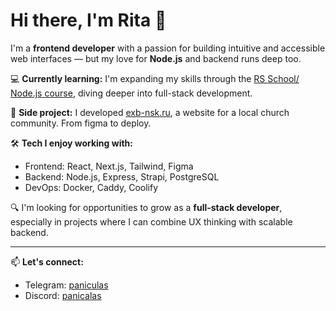 # Hi there, I'm Rita 👋


I'm a **frontend developer** with a passion for building intuitive and accessible web interfaces — but my love for **Node.js** and backend runs deep too.

💻 **Currently learning:** I'm expanding my skills through the [RS School/ Node.js course](https://rs.school/courses/nodejs), diving deeper into full-stack development.

🌱 **Side project:**
I developed [exb-nsk.ru](https://exb-nsk.ru/), a website for a local church community. From figma to deploy.

🛠️ **Tech I enjoy working with:**
- Frontend: React, Next.js, Tailwind, Figma
- Backend: Node.js, Express, Strapi, PostgreSQL
- DevOps: Docker, Caddy, Coolify

🔍 I'm looking for opportunities to grow as a **full-stack developer**, especially in projects where I can combine UX thinking with scalable backend.

---

📫 **Let's connect:**
- Telegram: [paniculas](https://t.me/paniculas)
- Discord: [panicalas](https://discordapp.com/users/panicalas)


